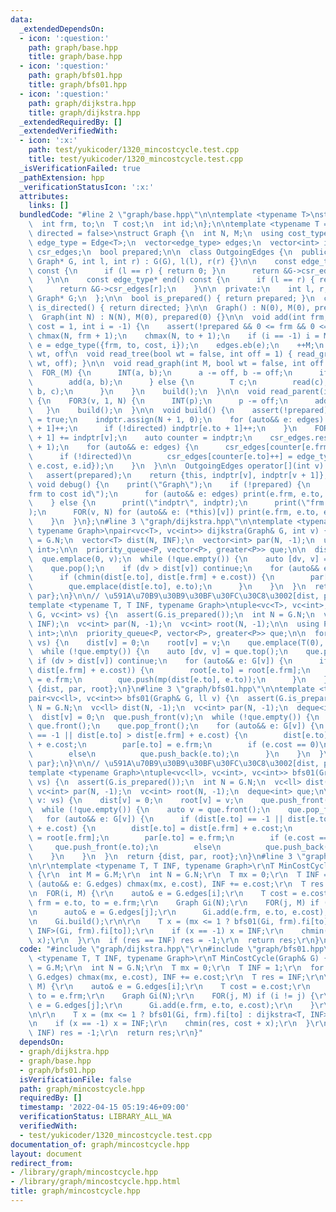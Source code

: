 ```yaml
---
data:
  _extendedDependsOn:
  - icon: ':question:'
    path: graph/base.hpp
    title: graph/base.hpp
  - icon: ':question:'
    path: graph/bfs01.hpp
    title: graph/bfs01.hpp
  - icon: ':question:'
    path: graph/dijkstra.hpp
    title: graph/dijkstra.hpp
  _extendedRequiredBy: []
  _extendedVerifiedWith:
  - icon: ':x:'
    path: test/yukicoder/1320_mincostcycle.test.cpp
    title: test/yukicoder/1320_mincostcycle.test.cpp
  _isVerificationFailed: true
  _pathExtension: hpp
  _verificationStatusIcon: ':x:'
  attributes:
    links: []
  bundledCode: "#line 2 \"graph/base.hpp\"\n\ntemplate <typename T>\nstruct Edge {\n\
    \  int frm, to;\n  T cost;\n  int id;\n};\n\ntemplate <typename T = int, bool\
    \ directed = false>\nstruct Graph {\n  int N, M;\n  using cost_type = T;\n  using\
    \ edge_type = Edge<T>;\n  vector<edge_type> edges;\n  vector<int> indptr;\n  vector<edge_type>\
    \ csr_edges;\n  bool prepared;\n\n  class OutgoingEdges {\n  public:\n    OutgoingEdges(const\
    \ Graph* G, int l, int r) : G(G), l(l), r(r) {}\n\n    const edge_type* begin()\
    \ const {\n      if (l == r) { return 0; }\n      return &G->csr_edges[l];\n \
    \   }\n\n    const edge_type* end() const {\n      if (l == r) { return 0; }\n\
    \      return &G->csr_edges[r];\n    }\n\n  private:\n    int l, r;\n    const\
    \ Graph* G;\n  };\n\n  bool is_prepared() { return prepared; }\n  constexpr bool\
    \ is_directed() { return directed; }\n\n  Graph() : N(0), M(0), prepared(0) {}\n\
    \  Graph(int N) : N(N), M(0), prepared(0) {}\n\n  void add(int frm, int to, T\
    \ cost = 1, int i = -1) {\n    assert(!prepared && 0 <= frm && 0 <= to);\n   \
    \ chmax(N, frm + 1);\n    chmax(N, to + 1);\n    if (i == -1) i = M;\n    auto\
    \ e = edge_type({frm, to, cost, i});\n    edges.eb(e);\n    ++M;\n  }\n\n  //\
    \ wt, off\n  void read_tree(bool wt = false, int off = 1) { read_graph(N - 1,\
    \ wt, off); }\n\n  void read_graph(int M, bool wt = false, int off = 1) {\n  \
    \  FOR_(M) {\n      INT(a, b);\n      a -= off, b -= off;\n      if (!wt) {\n\
    \        add(a, b);\n      } else {\n        T c;\n        read(c);\n        add(a,\
    \ b, c);\n      }\n    }\n    build();\n  }\n\n  void read_parent(int off = 1)\
    \ {\n    FOR3(v, 1, N) {\n      INT(p);\n      p -= off;\n      add(p, v);\n \
    \   }\n    build();\n  }\n\n  void build() {\n    assert(!prepared);\n    prepared\
    \ = true;\n    indptr.assign(N + 1, 0);\n    for (auto&& e: edges) {\n      indptr[e.frm\
    \ + 1]++;\n      if (!directed) indptr[e.to + 1]++;\n    }\n    FOR(v, N) indptr[v\
    \ + 1] += indptr[v];\n    auto counter = indptr;\n    csr_edges.resize(indptr.back()\
    \ + 1);\n    for (auto&& e: edges) {\n      csr_edges[counter[e.frm]++] = e;\n\
    \      if (!directed)\n        csr_edges[counter[e.to]++] = edge_type({e.to, e.frm,\
    \ e.cost, e.id});\n    }\n  }\n\n  OutgoingEdges operator[](int v) const {\n \
    \   assert(prepared);\n    return {this, indptr[v], indptr[v + 1]};\n  }\n\n \
    \ void debug() {\n    print(\"Graph\");\n    if (!prepared) {\n      print(\"\
    frm to cost id\");\n      for (auto&& e: edges) print(e.frm, e.to, e.cost, e.id);\n\
    \    } else {\n      print(\"indptr\", indptr);\n      print(\"frm to cost id\"\
    );\n      FOR(v, N) for (auto&& e: (*this)[v]) print(e.frm, e.to, e.cost, e.id);\n\
    \    }\n  }\n};\n#line 3 \"graph/dijkstra.hpp\"\n\ntemplate <typename T, T INF,\
    \ typename Graph>\npair<vc<T>, vc<int>> dijkstra(Graph& G, int v) {\n  auto N\
    \ = G.N;\n  vector<T> dist(N, INF);\n  vector<int> par(N, -1);\n  using P = pair<T,\
    \ int>;\n\n  priority_queue<P, vector<P>, greater<P>> que;\n\n  dist[v] = 0;\n\
    \  que.emplace(0, v);\n  while (!que.empty()) {\n    auto [dv, v] = que.top();\n\
    \    que.pop();\n    if (dv > dist[v]) continue;\n    for (auto&& e: G[v]) {\n\
    \      if (chmin(dist[e.to], dist[e.frm] + e.cost)) {\n        par[e.to] = e.frm;\n\
    \        que.emplace(dist[e.to], e.to);\n      }\n    }\n  }\n  return {dist,\
    \ par};\n}\n\n// \u591A\u70B9\u30B9\u30BF\u30FC\u30C8\u3002[dist, par, root]\n\
    template <typename T, T INF, typename Graph>\ntuple<vc<T>, vc<int>, vc<int>> dijkstra(Graph&\
    \ G, vc<int> vs) {\n  assert(G.is_prepared());\n  int N = G.N;\n  vc<ll> dist(N,\
    \ INF);\n  vc<int> par(N, -1);\n  vc<int> root(N, -1);\n\n  using P = pair<T,\
    \ int>;\n\n  priority_queue<P, vector<P>, greater<P>> que;\n\n  for (auto&& v:\
    \ vs) {\n    dist[v] = 0;\n    root[v] = v;\n    que.emplace(T(0), v);\n  }\n\n\
    \  while (!que.empty()) {\n    auto [dv, v] = que.top();\n    que.pop();\n   \
    \ if (dv > dist[v]) continue;\n    for (auto&& e: G[v]) {\n      if (chmin(dist[e.to],\
    \ dist[e.frm] + e.cost)) {\n        root[e.to] = root[e.frm];\n        par[e.to]\
    \ = e.frm;\n        que.push(mp(dist[e.to], e.to));\n      }\n    }\n  }\n  return\
    \ {dist, par, root};\n}\n#line 3 \"graph/bfs01.hpp\"\n\ntemplate <typename Graph>\n\
    pair<vc<ll>, vc<int>> bfs01(Graph& G, ll v) {\n  assert(G.is_prepared());\n  int\
    \ N = G.N;\n  vc<ll> dist(N, -1);\n  vc<int> par(N, -1);\n  deque<int> que;\n\n\
    \  dist[v] = 0;\n  que.push_front(v);\n  while (!que.empty()) {\n    auto v =\
    \ que.front();\n    que.pop_front();\n    for (auto&& e: G[v]) {\n      if (dist[e.to]\
    \ == -1 || dist[e.to] > dist[e.frm] + e.cost) {\n        dist[e.to] = dist[e.frm]\
    \ + e.cost;\n        par[e.to] = e.frm;\n        if (e.cost == 0)\n          que.push_front(e.to);\n\
    \        else\n          que.push_back(e.to);\n      }\n    }\n  }\n  return {dist,\
    \ par};\n}\n\n// \u591A\u70B9\u30B9\u30BF\u30FC\u30C8\u3002[dist, par, root]\n\
    template <typename Graph>\ntuple<vc<ll>, vc<int>, vc<int>> bfs01(Graph& G, vc<int>\
    \ vs) {\n  assert(G.is_prepared());\n  int N = G.N;\n  vc<ll> dist(N, -1);\n \
    \ vc<int> par(N, -1);\n  vc<int> root(N, -1);\n  deque<int> que;\n\n  for (auto&&\
    \ v: vs) {\n    dist[v] = 0;\n    root[v] = v;\n    que.push_front(v);\n  }\n\n\
    \  while (!que.empty()) {\n    auto v = que.front();\n    que.pop_front();\n \
    \   for (auto&& e: G[v]) {\n      if (dist[e.to] == -1 || dist[e.to] > dist[e.frm]\
    \ + e.cost) {\n        dist[e.to] = dist[e.frm] + e.cost;\n        root[e.to]\
    \ = root[e.frm];\n        par[e.to] = e.frm;\n        if (e.cost == 0)\n     \
    \     que.push_front(e.to);\n        else\n          que.push_back(e.to);\n  \
    \    }\n    }\n  }\n  return {dist, par, root};\n}\n#line 3 \"graph/mincostcycle.hpp\"\
    \n\r\ntemplate <typename T, T INF, typename Graph>\r\nT MinCostCycle(Graph& G)\
    \ {\r\n  int M = G.M;\r\n  int N = G.N;\r\n  T mx = 0;\r\n  T INF = 1;\r\n  for\
    \ (auto&& e: G.edges) chmax(mx, e.cost), INF += e.cost;\r\n  T res = INF;\r\n\r\
    \n  FOR(i, M) {\r\n    auto& e = G.edges[i];\r\n    T cost = e.cost;\r\n    int\
    \ frm = e.to, to = e.frm;\r\n    Graph Gi(N);\r\n    FOR(j, M) if (i != j) {\r\
    \n      auto& e = G.edges[j];\r\n      Gi.add(e.frm, e.to, e.cost);\r\n    }\r\
    \n    Gi.build();\r\n\r\n    T x = (mx <= 1 ? bfs01(Gi, frm).fi[to] : dijkstra<T,\
    \ INF>(Gi, frm).fi[to]);\r\n    if (x == -1) x = INF;\r\n    chmin(res, cost +\
    \ x);\r\n  }\r\n  if (res == INF) res = -1;\r\n  return res;\r\n}\n"
  code: "#include \"graph/dijkstra.hpp\"\r\n#include \"graph/bfs01.hpp\"\r\n\r\ntemplate\
    \ <typename T, T INF, typename Graph>\r\nT MinCostCycle(Graph& G) {\r\n  int M\
    \ = G.M;\r\n  int N = G.N;\r\n  T mx = 0;\r\n  T INF = 1;\r\n  for (auto&& e:\
    \ G.edges) chmax(mx, e.cost), INF += e.cost;\r\n  T res = INF;\r\n\r\n  FOR(i,\
    \ M) {\r\n    auto& e = G.edges[i];\r\n    T cost = e.cost;\r\n    int frm = e.to,\
    \ to = e.frm;\r\n    Graph Gi(N);\r\n    FOR(j, M) if (i != j) {\r\n      auto&\
    \ e = G.edges[j];\r\n      Gi.add(e.frm, e.to, e.cost);\r\n    }\r\n    Gi.build();\r\
    \n\r\n    T x = (mx <= 1 ? bfs01(Gi, frm).fi[to] : dijkstra<T, INF>(Gi, frm).fi[to]);\r\
    \n    if (x == -1) x = INF;\r\n    chmin(res, cost + x);\r\n  }\r\n  if (res ==\
    \ INF) res = -1;\r\n  return res;\r\n}"
  dependsOn:
  - graph/dijkstra.hpp
  - graph/base.hpp
  - graph/bfs01.hpp
  isVerificationFile: false
  path: graph/mincostcycle.hpp
  requiredBy: []
  timestamp: '2022-04-15 05:19:46+09:00'
  verificationStatus: LIBRARY_ALL_WA
  verifiedWith:
  - test/yukicoder/1320_mincostcycle.test.cpp
documentation_of: graph/mincostcycle.hpp
layout: document
redirect_from:
- /library/graph/mincostcycle.hpp
- /library/graph/mincostcycle.hpp.html
title: graph/mincostcycle.hpp
---
```

